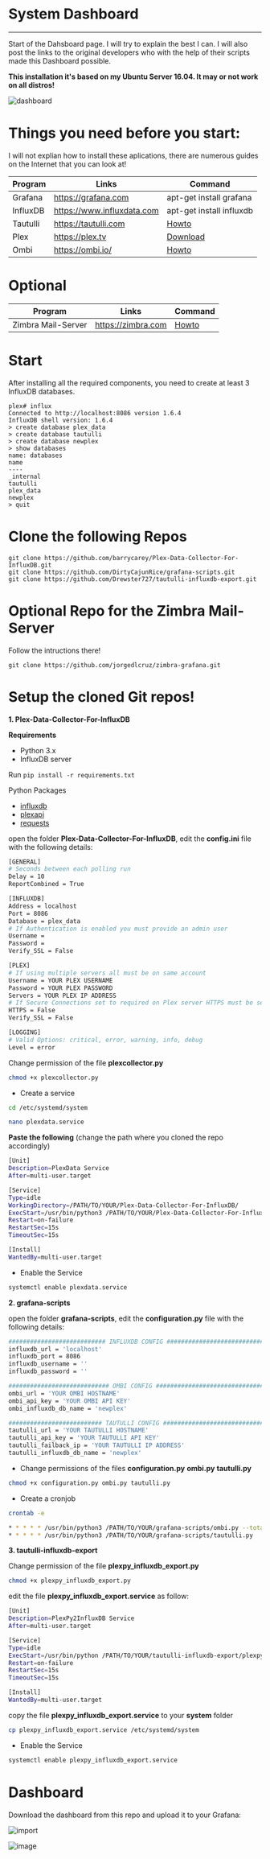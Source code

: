 # System Dashboard
------------------------------

Start of the Dahsboard page. I will try to explain the best I can. I will also post the links to the original developers who with the help of their scripts made this Dashboard possible.

**This installation it's based on my Ubuntu Server 16.04. It may or not work on all distros!**

![dashboard](https://user-images.githubusercontent.com/32961904/48546766-6f68a680-e8c9-11e8-9ea8-c8e5813e454f.jpg)

# Things you need before you start:

I will not explian how to install these aplications, there are numerous guides on the Internet that you can look at!

Program | Links | Command
------------ | ------------- | -------------
Grafana | https://grafana.com | apt-get install grafana
InfluxDB | https://www.influxdata.com | apt-get install influxdb
Tautulli | https://tautulli.com | [Howto](https://github.com/Tautulli/Tautulli-Wiki/wiki/Installation#linux)
Plex | https://plex.tv | [Download](https://www.plex.tv/media-server-downloads/#plex-media-server)
Ombi | https://ombi.io/ | [Howto](https://github.com/tidusjar/Ombi/wiki/Installation)

# Optional

Program | Links | Command
------------ | ------------- | -------------
Zimbra Mail-Server | https://zimbra.com | [Howto](https://zimbra.org/download/zimbra-collaboration/8.8.9)

# Start

After installing all the required components, you need to create at least 3 InfluxDB databases.

```
plex# influx
Connected to http://localhost:8086 version 1.6.4
InfluxDB shell version: 1.6.4
> create database plex_data
> create database tautulli
> create database newplex
> show databases
name: databases
name
----
_internal
tautulli
plex_data
newplex
> quit

```

# Clone the following Repos

```
git clone https://github.com/barrycarey/Plex-Data-Collector-For-InfluxDB.git
git clone https://github.com/DirtyCajunRice/grafana-scripts.git
git clone https://github.com/Drewster727/tautulli-influxdb-export.git

```

# Optional Repo for the Zimbra Mail-Server
Follow the intructions there!

```
git clone https://github.com/jorgedlcruz/zimbra-grafana.git

```
# Setup the cloned Git repos!

**1. Plex-Data-Collector-For-InfluxDB**

**Requirements**

* Python 3.x
* InfluxDB server

Run `pip install -r requirements.txt`

Python Packages
* [influxdb](https://github.com/influxdata/influxdb-python)
* [plexapi](https://pypi.org/project/PlexAPI/)
* [requests](https://pypi.org/project/requests/)

open the folder **Plex-Data-Collector-For-InfluxDB**, edit the **config.ini** file with the following details:

```sh
[GENERAL]
# Seconds between each polling run
Delay = 10
ReportCombined = True

[INFLUXDB]
Address = localhost
Port = 8086
Database = plex_data
# If Authentication is enabled you must provide an admin user
Username =
Password =
Verify_SSL = False

[PLEX]
# If using multiple servers all must be on same account
Username = YOUR PLEX USERNAME
Password = YOUR PLEX PASSWORD
Servers = YOUR PLEX IP ADDRESS
# If Secure Connections set to required on Plex server HTTPS must be set to True
HTTPS = False
Verify_SSL = False

[LOGGING]
# Valid Options: critical, error, warning, info, debug
Level = error
```
Change permission of the file **plexcollector.py**

```sh
chmod +x plexcollector.py
```
* Create a service

```sh
cd /etc/systemd/system

```
```sh
nano plexdata.service
```
**Paste the following** (change the path where you cloned the repo accordingly)

```sh
[Unit]
Description=PlexData Service
After=multi-user.target

[Service]
Type=idle
WorkingDirectory=/PATH/TO/YOUR/Plex-Data-Collector-For-InfluxDB/
ExecStart=/usr/bin/python3 /PATH/TO/YOUR/Plex-Data-Collector-For-InfluxDB/plexcollector.py
Restart=on-failure
RestartSec=15s
TimeoutSec=15s

[Install]
WantedBy=multi-user.target
```
* Enable the Service

```sh
systemctl enable plexdata.service
```

**2. grafana-scripts**

open the folder **grafana-scripts**, edit the **configuration.py** file with the following details:

```sh
########################### INFLUXDB CONFIG ###########################
influxdb_url = 'localhost'
influxdb_port = 8086
influxdb_username = ''
influxdb_password = ''

############################ OMBI CONFIG ##############################
ombi_url = 'YOUR OMBI HOSTNAME'
ombi_api_key = 'YOUR OMBI API KEY'
ombi_influxdb_db_name = 'newplex'

########################## TAUTULLI CONFIG ############################
tautulli_url = 'YOUR TAUTULLI HOSTNAME'
tautulli_api_key = 'YOUR TAUTULLI API KEY'
tautulli_failback_ip = 'YOUR TAUTULLI IP ADDRESS'
tautulli_influxdb_db_name = 'newplex'
```
* Change permissions of the files **configuration.py** **ombi.py** **tautulli.py**

```sh
chmod +x configuration.py ombi.py tautulli.py
```

* Create a cronjob

```sh
crontab -e
```
```sh
* * * * * /usr/bin/python3 /PATH/TO/YOUR/grafana-scripts/ombi.py --total
* * * * * /usr/bin/python3 /PATH/TO/YOUR/grafana-scripts/tautulli.py
```

**3. tautulli-influxdb-export**

Change permission of the file **plexpy_influxdb_export.py**

```sh
chmod +x plexpy_influxdb_export.py
```

edit the file **plexpy_influxdb_export.service** as follow:

```sh
[Unit]
Description=PlexPy2InfluxDB Service
After=multi-user.target

[Service]
Type=idle
ExecStart=/usr/bin/python /PATH/TO/YOUR/tautulli-influxdb-export/plexpy_influxdb_export.py --plexpyhost YOU_TAUTULLI_HOST --plexpyapikey YOUR_TAUTTULI_API_KEY
Restart=on-failure
RestartSec=15s
TimeoutSec=15s

[Install]
WantedBy=multi-user.target
```

copy the file **plexpy_influxdb_export.service** to your **system** folder

```sh
cp plexpy_influxdb_export.service /etc/systemd/system
```

* Enable the Service
```sh
systemctl enable plexpy_influxdb_export.service
```


# Dashboard

Download the dashboard from this repo and upload it to your Grafana:

![import](https://user-images.githubusercontent.com/32961904/48556703-faa36580-e8e4-11e8-9ebb-4d0f6020933c.jpg)



![image](https://user-images.githubusercontent.com/32961904/48545440-3844c600-e8c6-11e8-9436-5fbf493d3403.png)

